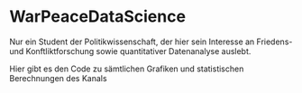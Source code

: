# WarPeaceDataScience
Nur ein Student der Politikwissenschaft, der hier sein Interesse an Friedens- und Konftliktforschung sowie quantitativer Datenanalyse auslebt.

Hier gibt es den Code zu sämtlichen Grafiken und statistischen Berechnungen des Kanals
